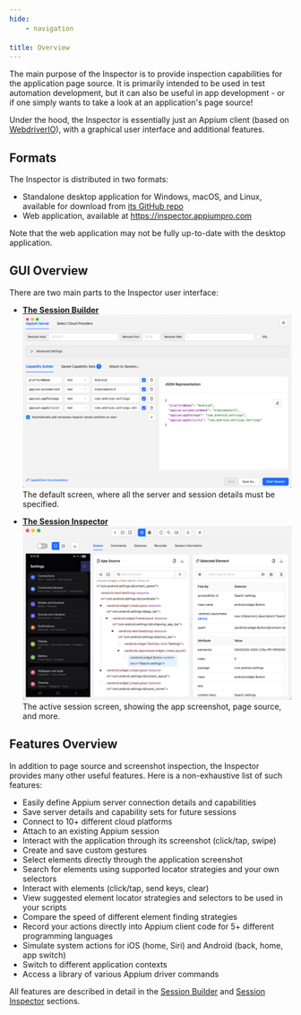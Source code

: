 ```yaml
---
hide:
    - navigation

title: Overview
---
```


The main purpose of the Inspector is to provide inspection capabilities for the application page
source. It is primarily intended to be used in test automation development, but it can also be
useful in app development - or if one simply wants to take a look at an application's page source!

Under the hood, the Inspector is essentially just an Appium client (based on [WebdriverIO](https://webdriver.io/)),
with a graphical user interface and additional features.

## Formats

The Inspector is distributed in two formats:

- Standalone desktop application for Windows, macOS, and Linux, available for download from
  [its GitHub repo](https://github.com/appium/appium-inspector/releases)
- Web application, available at <https://inspector.appiumpro.com>

Note that the web application may not be fully up-to-date with the desktop application.

## GUI Overview

There are two main parts to the Inspector user interface:

<div class="grid cards" markdown>

- **[The Session Builder](./session-builder/index.md)**
  ![Session Builder](./assets/images/session-builder.png)
  The default screen, where all the server and session details must be specified.

- **[The Session Inspector](./session-inspector/index.md)**
  ![Session Inspector](./assets/images/session-inspector.png)
  The active session screen, showing the app screenshot, page source, and more.

</div>

## Features Overview

In addition to page source and screenshot inspection, the Inspector provides many other useful
features. Here is a non-exhaustive list of such features:

- Easily define Appium server connection details and capabilities
- Save server details and capability sets for future sessions
- Connect to 10+ different cloud platforms
- Attach to an existing Appium session
- Interact with the application through its screenshot (click/tap, swipe)
- Create and save custom gestures
- Select elements directly through the application screenshot
- Search for elements using supported locator strategies and your own selectors
- Interact with elements (click/tap, send keys, clear)
- View suggested element locator strategies and selectors to be used in your scripts
- Compare the speed of different element finding strategies
- Record your actions directly into Appium client code for 5+ different programming languages
- Simulate system actions for iOS (home, Siri) and Android (back, home, app switch)
- Switch to different application contexts
- Access a library of various Appium driver commands

All features are described in detail in the [Session Builder](./session-builder/index.md) and
[Session Inspector](./session-inspector/index.md) sections.
